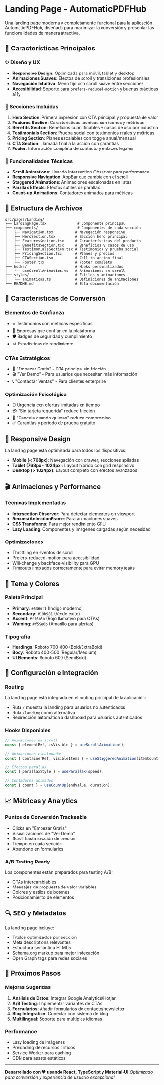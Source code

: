 # Landing Page - AutomaticPDFHub

Una landing page moderna y completamente funcional para la aplicación AutomaticPDFHub, diseñada para maximizar la conversión y presentar las funcionalidades de manera atractiva.

## 🎯 Características Principales

### ✨ Diseño y UX
- **Responsive Design**: Optimizada para móvil, tablet y desktop
- **Animaciones Suaves**: Efectos de scroll y transiciones profesionales
- **Navegación Intuitiva**: Menú fijo con scroll suave entre secciones
- **Accesibilidad**: Soporte para `prefers-reduced-motion` y buenas prácticas a11y

### 🎨 Secciones Incluidas

1. **Hero Section**: Primera impresión con CTA principal y propuesta de valor
2. **Features Section**: Características técnicas con iconos y métricas
3. **Benefits Section**: Beneficios cuantificables y casos de uso por industria
4. **Testimonials Section**: Prueba social con testimonios reales y métricas
5. **Pricing Section**: Planes escalables con toggle anual/mensual
6. **CTA Section**: Llamada final a la acción con garantías
7. **Footer**: Información completa de contacto y enlaces legales

### 🔧 Funcionalidades Técnicas

- **Scroll Animations**: Usando Intersection Observer para performance
- **Responsive Navigation**: AppBar que cambia con el scroll
- **Staggered Animations**: Animaciones escalonadas en listas
- **Parallax Effects**: Efectos sutiles de parallax
- **Count-up Animations**: Contadores animados para métricas

## 📁 Estructura de Archivos

```
src/pages/Landing/
├── LandingPage.tsx              # Componente principal
├── components/                  # Componentes de cada sección
│   ├── Navigation.tsx          # Navegación responsive
│   ├── HeroSection.tsx         # Sección hero principal
│   ├── FeaturesSection.tsx     # Características del producto
│   ├── BenefitsSection.tsx     # Beneficios y casos de uso
│   ├── TestimonialsSection.tsx # Testimonios y prueba social
│   ├── PricingSection.tsx      # Planes y precios
│   ├── CTASection.tsx          # Call to action final
│   └── Footer.tsx              # Footer completo
├── hooks/                      # Hooks personalizados
│   └── useScrollAnimation.ts   # Animaciones en scroll
├── styles/                     # Estilos y animaciones
│   └── animations.ts           # Definiciones de animaciones
└── README.md                   # Esta documentación
```

## 🚀 Características de Conversión

### Elementos de Confianza
- ⭐ Testimonios con métricas específicas
- 🏢 Empresas que confían en la plataforma
- 🛡️ Badges de seguridad y cumplimiento
- 📊 Estadísticas de rendimiento

### CTAs Estratégicos
- 🎯 "Empezar Gratis" - CTA principal sin fricción
- 🎬 "Ver Demo" - Para usuarios que necesitan más información
- 📞 "Contactar Ventas" - Para clientes enterprise

### Optimización Psicológica
- ⏰ Urgencia con ofertas limitadas en tiempo
- 💳 "Sin tarjeta requerida" reduce fricción
- 🔄 "Cancela cuando quieras" reduce compromiso
- ✅ Garantías y periodo de prueba gratuito

## 📱 Responsive Design

La landing page está optimizada para todos los dispositivos:

- **Mobile (< 768px)**: Navegación con drawer, secciones apiladas
- **Tablet (768px - 1024px)**: Layout híbrido con grid responsivo
- **Desktop (> 1024px)**: Layout completo con efectos avanzados

## 🎬 Animaciones y Performance

### Técnicas Implementadas
- **Intersection Observer**: Para detectar elementos en viewport
- **RequestAnimationFrame**: Para animaciones suaves
- **CSS Transforms**: Para mejor rendimiento GPU
- **Lazy Loading**: Componentes y imágenes cargadas según necesidad

### Optimizaciones
- Throttling en eventos de scroll
- Prefers-reduced-motion para accesibilidad
- Will-change y backface-visibility para GPU
- Timeouts limpiados correctamente para evitar memory leaks

## 🎨 Tema y Colores

### Paleta Principal
- **Primary**: `#6366f1` (Índigo moderno)
- **Secondary**: `#10b981` (Verde éxito)
- **Accent**: `#ff6b6b` (Rojo llamativo para CTAs)
- **Warning**: `#f59e0b` (Amarillo para alertas)

### Tipografía
- **Headings**: Roboto 700-800 (Bold/ExtraBold)
- **Body**: Roboto 400-500 (Regular/Medium)
- **UI Elements**: Roboto 600 (SemiBold)

## 🔧 Configuración e Integración

### Routing
La landing page está integrada en el routing principal de la aplicación:
- Ruta `/` muestra la landing para usuarios no autenticados
- Ruta `/landing` como alternativa
- Redirección automática a dashboard para usuarios autenticados

### Hooks Disponibles
```typescript
// Animaciones en scroll
const { elementRef, isVisible } = useScrollAnimation();

// Animaciones escalonadas
const { containerRef, visibleItems } = useStaggeredAnimation(itemCount);

// Efectos parallax
const { parallaxStyle } = useParallax(speed);

// Contadores animados
const { count } = useCountUp(endValue, duration);
```

## 📈 Métricas y Analytics

### Puntos de Conversión Trackeable
- Clicks en "Empezar Gratis"
- Visualizaciones de "Ver Demo"
- Scroll hasta sección de precios
- Tiempo en cada sección
- Abandono en formularios

### A/B Testing Ready
Los componentes están preparados para testing A/B:
- CTAs intercambiables
- Mensajes de propuesta de valor variables
- Colores y estilos de botones
- Posicionamiento de elementos

## 🔍 SEO y Metadatos

La landing page incluye:
- Títulos optimizados por sección
- Meta descriptions relevantes
- Estructura semántica HTML5
- Schema.org markup para mejor indexación
- Open Graph tags para redes sociales

## 🚦 Próximos Pasos

### Mejoras Sugeridas
1. **Análisis de Datos**: Integrar Google Analytics/Hotjar
2. **A/B Testing**: Implementar variantes de CTAs
3. **Formularios**: Añadir formularios de contacto/newsletter
4. **Blog Integration**: Conectar con sistema de blog
5. **Multilingual**: Soporte para múltiples idiomas

### Performance
- Lazy loading de imágenes
- Preloading de recursos críticos
- Service Worker para caching
- CDN para assets estáticos

---

**Desarrollado con ❤️ usando React, TypeScript y Material-UI**
*Optimizado para conversión y experiencia de usuario excepcional*
